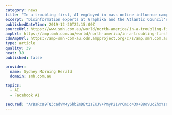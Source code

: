```yaml
---
category: news
title: "In a troubling first, AI employed in mass online influence campaign"
excerpt: "Disinformation experts at Graphika and the Atlantic Council's Digital Forensic Research Lab - which were given access to Facebook data in advance of the takedown announced Friday - said it marked the \"first time\" they had seen \"AI-generated pictures deployed at scale to generate a mass collection of fake profile pictures deployed in a social ..."
publishedDateTime: 2019-12-20T22:15:00Z
sourceUrl: https://www.smh.com.au/world/north-america/in-a-troubling-first-ai-employed-in-mass-online-influence-campaign-20191221-p53m29.html
ampUrl: https://amp.smh.com.au/world/north-america/in-a-troubling-first-ai-employed-in-mass-online-influence-campaign-20191221-p53m29.html
cdnAmpUrl: https://amp-smh-com-au.cdn.ampproject.org/c/s/amp.smh.com.au/world/north-america/in-a-troubling-first-ai-employed-in-mass-online-influence-campaign-20191221-p53m29.html
type: article
quality: 39
heat: 39
published: false

provider:
  name: Sydney Morning Herald
  domain: smh.com.au

topics:
  - AI
  - Facebook AI

secured: "AYBsRca9TQ3cadVW4yShbZmDEt2zEKJV+PmyP21vrCmCc43X+B8oVUoZhxYz6hWbdZFBSJj8UilSMWpa3UsaFU1HmYvspjYdsdP8C5vE+/TIxpF/Z2adVrlayr7V0gmuojpUBaHJ4NzH5csytS21j4XYSjxkBq/PqWwQ/D5jb9zdhm0HE4SFFbF0hgXmDum1Xpl5WDD7bC9Ew8kbyhkmagorqn0dhJm/2rWr1coeuX52py0L/Pv6JueuTnOkFmFqiKDHZIjJMAiXPyAqhmhUTg==;5g+ay+7i3NIMmfvjciyXTA=="
---
```


